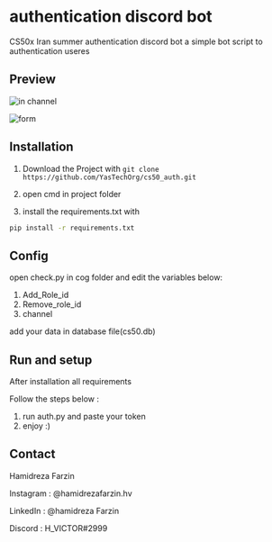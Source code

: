 # authentication discord bot
CS50x Iran summer authentication discord bot a simple bot script to authentication useres 

## Preview

![in channel](https://media.discordapp.net/attachments/995652303975632896/1019185124526538752/unknown.png)

![form](https://media.discordapp.net/attachments/995652303975632896/1019185215169646634/unknown.png)
## Installation

1. Download the Project with `git clone https://github.com/YasTechOrg/cs50_auth.git`

2. open cmd in project folder

2. install the requirements.txt with  


```bash
pip install -r requirements.txt
```

## Config
open check.py in cog folder and edit the variables below: 

1. Add_Role_id
2. Remove_role_id
3. channel

add your data in database file(cs50.db)

## Run and setup
After installation all requirements

Follow the steps below :
1. run auth.py and paste your token
2. enjoy :)

## Contact
Hamidreza Farzin

Instagram : @hamidrezafarzin.hv


LinkedIn : @hamidreza Farzin


Discord : H_VICTOR#2999
